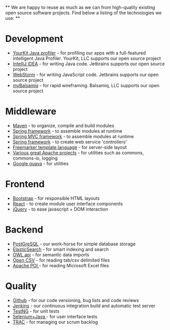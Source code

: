 **
We are happy to reuse as much as we can from high-quality existing open source software projects. Find below a listing of the technologies we use:
**

# Development
* [YourKit Java profiler](https://www.yourkit.com/java/profiler/index.jsp) - for profiling our apps with a full-featured intelligent Java Profiler. YourKit, LLC supports our open source project
* [IntelliJ IDEA](https://www.jetbrains.com/idea/) - for writing Java code. Jetbrains supports our open source project
* [WebStorm](https://www.jetbrains.com/webstorm/) - for writing JavaScript code. Jetbrains supports our open source project
* [myBalsamiq](https://balsamiq.com/) - for rapid wireframing. Balsamiq, LLC supports our open source project

# Middleware
* [Maven](http://maven.apache.org/) - to organize, compile and build modules
* [Spring framework](http://projects.spring.io/spring-framework/) - to assemble modules at runtime
* [Spring MVC framework](http://projects.spring.io/spring-framework/) - to assemble modules at runtime
* [Spring framework](http://projects.spring.io/spring-framework/) - to create web service 'controllers'
* [Freemarker template language](http://freemarker.incubator.apache.org/docs/index.html) - for server-side layout
* [Various great Apache projects](https://www.apache.org/) - for utilities such as commons, commons-io, logging
* [Google guava](https://code.google.com/p/guava-libraries/) - for utilities

# Frontend
* [Bootstrap](http://getbootstrap.com/) - for responsible HTML layouts
* [React](https://facebook.github.io/react/) - to create module user interface components
* [jQuery](https://jquery.com/) - to ease javascript + DOM interaction

# Backend
* [PostGreSQL](https://www.postgresql.org/) - our work-horse for simple database storage
* [ElasticSearch](https://www.elastic.co/products/elasticsearch) - for smart indexing and search
* [OWL api](http://owlapi.sourceforge.net/) - for semantic data imports
* [Open CSV](http://opencsv.sourceforge.net/) - for reading tab/csv delimited files
* [Apache POI ](https://poi.apache.org/) - for reading Microsoft Excel files

# Quality
* [Github](http://github.com/molgenis/molgenis) - for our code versioning, bug lists and code reviews
* [Jenkins](http://www.molgenis.org/jenkins/) - our continuous integration build and automatic test server
* [TestNG](http://testng.org/doc/documentation-main.html) - for unit tests
* [Selenium+Java ](http://www.seleniumhq.org/) - for user interface tests
* [TRAC](http://trac.edgewall.org) - for managing our scrum backlog
